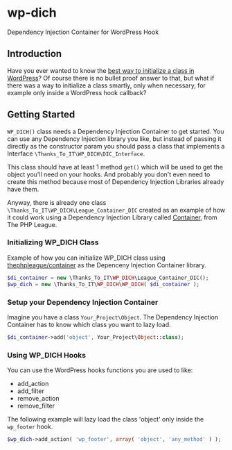 # wp-dich
Dependency Injection Container for WordPress Hook

## Introduction
Have you ever wanted to know the [best way to initialize a class in WordPress](https://wordpress.stackexchange.com/questions/70055/best-way-to-initiate-a-class-in-a-wp-plugin)?
Of course there is no bullet proof answer to that, but what if there was a way to initialize a class smartly, only when necessary, for example only inside a WordPress hook callback?

## Getting Started
`WP_DICH()` class needs a Dependency Injection Container to get started.
You can use any Dependency Injection library you like, but instead of passing it directly as the constructor param you should pass a class that implements a Interface `\Thanks_To_IT\WP_DICH\DIC_Interface`.

This class should have at least 1 method `get()` which will be used to get the object you'll need on your hooks.
And probably you don't even need to create this method because most of Dependency Injection Libraries already have them.

Anyway, there is already one class `\Thanks_To_IT\WP_DICH\League_Container_DIC` created as an example of how it could work using a Dependency Injection Library called [Container](https://github.com/thephpleague/container), from The PHP League.

### Initializing WP_DICH Class
Example of how you can initialize WP_DICH class using [thephpleague/container](https://github.com/thephpleague/container) as the Depenceny Injection Container library.
```php
$di_container = new \Thanks_To_IT\WP_DICH\League_Container_DIC();
$wp_dich = new \Thanks_To_IT\WP_DICH\WP_DICH( $di_container );
```

### Setup your Dependency Injection Container
Imagine you have a class `Your_Project\Object`.
The Dependency Injection Container has to know which class you want to lazy load. 
```php
$di_container->add('object', Your_Project\Object::class);
```

### Using WP_DICH Hooks
You can use the WordPress hooks functions you are used to like:
- add_action
- add_filter
- remove_action
- remove_filter

The following example will lazy load the class 'object' only inside the `wp_footer` hook.
```php
$wp_dich->add_action( 'wp_footer', array( 'object', 'any_method' ) );
```
